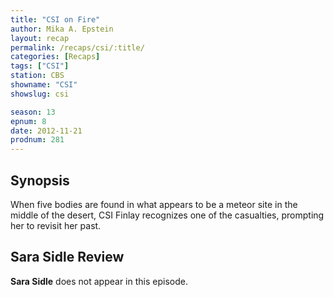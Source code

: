```yaml
---
title: "CSI on Fire"
author: Mika A. Epstein
layout: recap
permalink: /recaps/csi/:title/
categories: [Recaps]
tags: ["CSI"]
station: CBS
showname: "CSI"
showslug: csi

season: 13
epnum: 8  
date: 2012-11-21
prodnum: 281  
---
```


## Synopsis

When five bodies are found in what appears to be a meteor site in the middle of the desert, CSI Finlay recognizes one of the casualties, prompting her to revisit her past.

## Sara Sidle Review

**Sara Sidle** does not appear in this episode.

